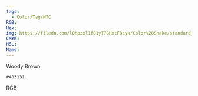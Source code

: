 ```yaml
---
tags:
  - Color/Tag/NTC
RGB:
Hex:
img: https://filedn.com/l0hpzxl1f01yT7GHxtF8cyk/Color%20Snake/standard_csv_to_svg/483131.svg
CMYK:
HSL:
Name:
---
```

Woody Brown
```palette
#483131
```
RGB
